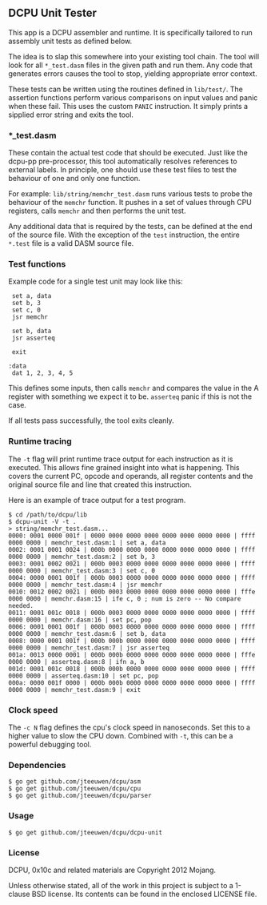## DCPU Unit Tester

This app is a DCPU assembler and runtime. It is specifically tailored
to run assembly unit tests as defined below.

The idea is to slap this somewhere into your existing tool chain.
The tool will look for all `*_test.dasm` files in the given path
and run them. Any code that generates errors causes the tool to stop,
yielding appropriate error context.

These tests can be written using the routines defined in `lib/test/`.
The assertion functions perform various comparisons on input
values and panic when these fail. This uses the custom `PANIC` instruction.
It simply prints a sipplied error string and exits the tool.

### *_test.dasm

These contain the actual test code that should be executed. Just like
the dcpu-pp pre-processor, this tool automatically resolves references to
external labels. In principle, one should use these test files to test
the behaviour of one and only one function.

For example: `lib/string/memchr_test.dasm` runs various tests to
probe the behaviour of the `memchr` function. It pushes in a set of
values through CPU registers, calls `memchr` and then performs the unit test.

Any additional data that is required by the tests, can be defined
at the end of the source file. With the exception of the `test` instruction,
the entire `*.test` file is a valid DASM source file.

### Test functions

Example code for a single test unit may look like this:

	 set a, data
	 set b, 3
	 set c, 0
	 jsr memchr
	 
	 set b, data
	 jsr asserteq

	 exit

	:data
	 dat 1, 2, 3, 4, 5

This defines some inputs, then calls `memchr` and compares the value in the
A register with something we expect it to be. `asserteq` panic if this
is not the case.

If all tests pass successfully, the tool exits cleanly.

### Runtime tracing

The `-t` flag will print runtime trace output for each instruction
as it is executed. This allows fine grained insight into what is happening.
This covers the current PC, opcode and operands, all register contents
and the original source file and line that created this instruction.

Here is an example of trace output for a test program.

    $ cd /path/to/dcpu/lib
    $ dcpu-unit -V -t .
	> string/memchr_test.dasm...
	0000: 0001 0000 001f | 0000 0000 0000 0000 0000 0000 0000 0000 | ffff 0000 0000 | memchr_test.dasm:1 | set a, data
	0002: 0001 0001 0024 | 000b 0000 0000 0000 0000 0000 0000 0000 | ffff 0000 0000 | memchr_test.dasm:2 | set b, 3
	0003: 0001 0002 0021 | 000b 0003 0000 0000 0000 0000 0000 0000 | ffff 0000 0000 | memchr_test.dasm:3 | set c, 0
	0004: 0000 0001 001f | 000b 0003 0000 0000 0000 0000 0000 0000 | ffff 0000 0000 | memchr_test.dasm:4 | jsr memchr
	0010: 0012 0002 0021 | 000b 0003 0000 0000 0000 0000 0000 0000 | fffe 0000 0000 | memchr.dasm:15 | ife c, 0 ; num is zero -- No compare needed.
	0011: 0001 001c 0018 | 000b 0003 0000 0000 0000 0000 0000 0000 | ffff 0000 0000 | memchr.dasm:16 | set pc, pop
	0006: 0001 0001 001f | 000b 0003 0000 0000 0000 0000 0000 0000 | ffff 0000 0000 | memchr_test.dasm:6 | set b, data
	0008: 0000 0001 001f | 000b 000b 0000 0000 0000 0000 0000 0000 | ffff 0000 0000 | memchr_test.dasm:7 | jsr asserteq
	001a: 0013 0000 0001 | 000b 000b 0000 0000 0000 0000 0000 0000 | fffe 0000 0000 | asserteq.dasm:8 | ifn a, b
	001d: 0001 001c 0018 | 000b 000b 0000 0000 0000 0000 0000 0000 | ffff 0000 0000 | asserteq.dasm:10 | set pc, pop
	000a: 0000 001f 0000 | 000b 000b 0000 0000 0000 0000 0000 0000 | ffff 0000 0000 | memchr_test.dasm:9 | exit

### Clock speed

The `-c N` flag defines the cpu's clock speed in nanoseconds.
Set this to a higher value to slow the CPU down. Combined with `-t`, this
can be a powerful debugging tool.


### Dependencies

    $ go get github.com/jteeuwen/dcpu/asm
    $ go get github.com/jteeuwen/dcpu/cpu
    $ go get github.com/jteeuwen/dcpu/parser

### Usage

    $ go get github.com/jteeuwen/dcpu/dcpu-unit

### License

DCPU, 0x10c and related materials are Copyright 2012 Mojang.

Unless otherwise stated, all of the work in this project is subject to a
1-clause BSD license. Its contents can be found in the enclosed LICENSE file.
